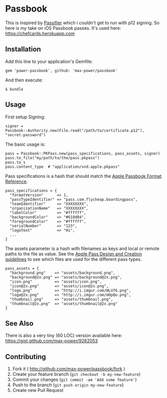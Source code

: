 # Passbook

This is inspired by [Passifier](https://github.com/paperlesspost/passifier) which i couldn't get to run with p12 signing. So here is my take on iOS Passbook passes. It's used here: https://chefcards.herokuapp.com

## Installation

Add this line to your application's Gemfile:

    gem 'power-passbook', github: 'max-power/passbook'

And then execute:

    $ bundle

## Usage

First setup Signing:

    signer = Passbook::Authority.new(File.read("/path/to/certificate.p12"), "secret-password")

The basic usage is:
  
    pass = Passbook::PKPass.new(pass_specifications, pass_assets, signer)
    pass.to_file("my/path/to/the/pass.pkpass")
    pass.to_s
    pass.content_type  # "application/vnd.apple.pkpass"

Pass specifications is a hash that should match the [Apple Passbook Format Reference](https://developer.apple.com/library/ios/documentation/UserExperience/Reference/PassKit_Bundle/Chapters/TopLevel.html).

    pass_specifications = {
      "formatVersion"      => 1,
      "passTypeIdentifier" => "pass.com.flycheap.boardingpass",
      "teamIdentifier"     => "XXXXXXXX",
      "organizationName"   => "XXXXXXXX",
      "labelColor"         => "#ffffff",
      "backgroundColor"    => "#618d04",
      "foregroundColor"    => "#ffffff",
      "serialNumber"       => "123",
      "logoText"           => "Hi",
      ...
    }
    
The assets parameter is a hash with filenames as keys and local or remote paths to the file as value.
See the [Apple Pass Design and Creation guidelines](https://developer.apple.com/library/ios/documentation/UserExperience/Conceptual/PassKit_PG/Chapters/Creating.html#//apple_ref/doc/uid/TP40012195-CH4-SW45) 
to see which files are used for the different pass types.

    pass_assets = {
      "background.png"    => "assets/background.png",
      "background@2x.png" => "assets/background@2x.png",
      "icon.png"          => "assets/icon.png",
      "icon@2x.png"       => "assets/icon@2x.png",
      "logo.png"          => "http://i.imgur.com/WLUf6.png",
      "logo@2x.png"       => "http://i.imgur.com/mOpQo.png",
      "thumbnail.png"     => "assets/thumbnail.png",
      "thumbnail@2x.png"  => "assets/thumbnail@2x.png"
    }

## See Also

There is also a very tiny (60 LOC) version available here: https://gist.github.com/max-power/9262053

## Contributing

1. Fork it ( http://github.com/max-power/passbook/fork )
2. Create your feature branch (`git checkout -b my-new-feature`)
3. Commit your changes (`git commit -am 'Add some feature'`)
4. Push to the branch (`git push origin my-new-feature`)
5. Create new Pull Request
